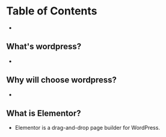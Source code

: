 # Table of Contents
- 
## What's wordpress?
- 
## Why will choose wordpress?
- 
##  What is Elementor?
-  Elementor is a drag-and-drop page builder for WordPress. 
